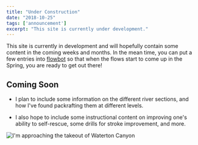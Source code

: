 ```yaml
---
title: "Under Construction"
date: "2018-10-25"
tags: ['announcement']
excerpt: "This site is currently under development."
---
```


This site is currently in development and will hopefully contain some content in the coming weeks and months.  In the mean time, you can put a few entries into <a href="/flowbot/">flowbot</a> so that when the flows start to come up in the Spring, you are ready to get out there!

## Coming Soon

* I plan to include some information on the different river sections, and how I've found packrafting them at different levels.  

* I also hope to include some instructional content on improving one's ability to self-rescue, some drills for stroke improvement, and more.

<img src="./construction.jpg" alt="I'm approaching the takeout of Waterton Canyon" />